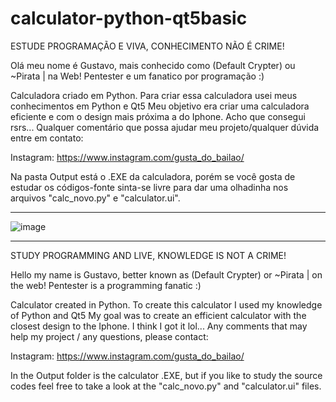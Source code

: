 # calculator-python-qt5basic
 
 
 
 ESTUDE PROGRAMAÇÃO E VIVA, CONHECIMENTO NÃO É CRIME!

Olá meu nome é Gustavo, mais conhecido como (Default Crypter) ou ~Pirata | na Web!
Pentester e um fanatico por programação :)

Calculadora criado em Python.
Para criar essa calculadora usei meus conhecimentos em Python e Qt5
Meu objetivo era criar uma calculadora eficiente e com o design mais próxima a do Iphone.
Acho que consegui rsrs...
Qualquer comentário que possa ajudar meu projeto/qualquer dúvida entre em contato:

Instagram: https://www.instagram.com/gusta_do_bailao/

Na pasta Output está o .EXE da calculadora, porém se você gosta de estudar os códigos-fonte
sinta-se livre para dar uma olhadinha nos arquivos "calc_novo.py" e "calculator.ui".

----------------------------------------------------------------------------------------

![image](https://user-images.githubusercontent.com/81519068/143778117-2f434709-9fbd-4548-9b53-2f7fb5856ded.png)

----------------------------------------------------------------------------------------

 STUDY PROGRAMMING AND LIVE, KNOWLEDGE IS NOT A CRIME!
 
Hello my name is Gustavo, better known as (Default Crypter) or ~Pirata | on the web!
Pentester is a programming fanatic :)

Calculator created in Python.
To create this calculator I used my knowledge of Python and Qt5
My goal was to create an efficient calculator with the closest design to the Iphone.
I think I got it lol...
Any comments that may help my project / any questions, please contact:

Instagram: https://www.instagram.com/gusta_do_bailao/

In the Output folder is the calculator .EXE, but if you like to study the source codes
feel free to take a look at the "calc_novo.py" and "calculator.ui" files.
